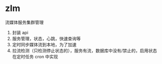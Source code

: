 # zlm
流媒体服务集群管理

1. 封装 api 
1. 服务管理，状态，心跳，快速查询等
1. 定时同步媒体流到本地，为了加速
1. 拉流检测（只检测停止状态的），服务有流，数据库中没有/禁止的，启用状态在定时任务 cron 中实现


